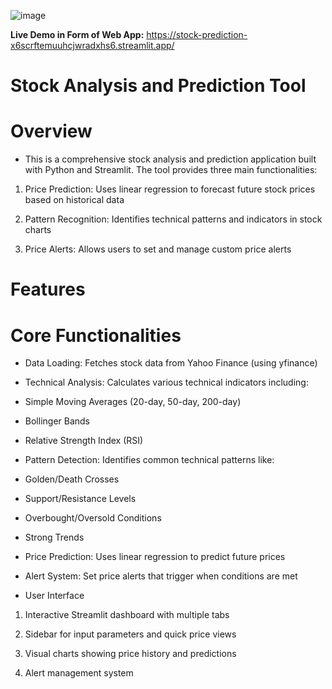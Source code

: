 ![image](https://github.com/user-attachments/assets/5549006c-a2ef-4d33-8344-723b80243426)



**Live Demo in Form of Web App:**
https://stock-prediction-x6scrftemuuhcjwradxhs6.streamlit.app/

# Stock Analysis and Prediction Tool

# Overview
* This is a comprehensive stock analysis and prediction application built with Python and Streamlit. The tool provides three main functionalities:

1. Price Prediction: Uses linear regression to forecast future stock prices based on historical data

2. Pattern Recognition: Identifies technical patterns and indicators in stock charts

3. Price Alerts: Allows users to set and manage custom price alerts

# Features

# Core Functionalities

* Data Loading: Fetches stock data from Yahoo Finance (using yfinance)

* Technical Analysis: Calculates various technical indicators including:

* Simple Moving Averages (20-day, 50-day, 200-day)

* Bollinger Bands

* Relative Strength Index (RSI)

* Pattern Detection: Identifies common technical patterns like:

* Golden/Death Crosses

* Support/Resistance Levels

* Overbought/Oversold Conditions

* Strong Trends

* Price Prediction: Uses linear regression to predict future prices

* Alert System: Set price alerts that trigger when conditions are met

* User Interface

1. Interactive Streamlit dashboard with multiple tabs

2. Sidebar for input parameters and quick price views

3. Visual charts showing price history and predictions

4. Alert management system
